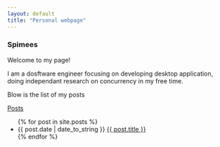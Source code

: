 ```yaml
---
layout: default  
title: "Personal webpage"
---
```


### Spimees

Welcome to my page!

I am a dosftware engineer focusing on developing desktop application, doing independant research on concurrency in my free time.


Blow is the list of my posts

<span id="posts"><a href="#" class="custom-heading-3">Posts</a></span>
<ul>
  {% for post in site.posts %}
    <li>
      {{ post.date | date_to_string }} <a href="{{ post.url }}">{{ post.title }}</a> 
    </li>
  {% endfor %}
</ul>
